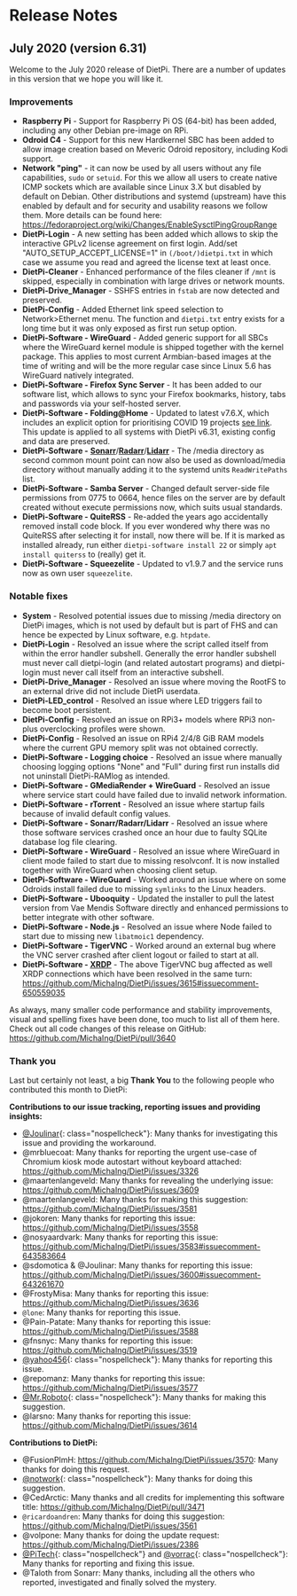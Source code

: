 # Release Notes

## July 2020 (version 6.31)

Welcome to the July 2020 release of DietPi. There are a number of updates in this version that we hope you will like it.

### Improvements

- **Raspberry Pi** - Support for Raspberry Pi OS (64-bit) has been added, including any other Debian pre-image on RPi.
- **Odroid C4** - Support for this new Hardkernel SBC has been added to allow image creation based on Meveric Odroid repository, including Kodi support.
- **Network "ping"** - it can now be used by all users without any file capabilities, `sudo` or `setuid`. For this we allow all users to create native ICMP sockets which are available since Linux 3.X but disabled by default on Debian. Other distributions and systemd (upstream) have this enabled by default and for security and usability reasons we follow them. More details can be found here: <https://fedoraproject.org/wiki/Changes/EnableSysctlPingGroupRange>
- **DietPi-Login** - A new setting has been added which allows to skip the interactive GPLv2 license agreement on first login. Add/set "AUTO_SETUP_ACCEPT_LICENSE=1" in `(/boot/)dietpi.txt` in which case we assume you read and agreed the license text at least once.
- **DietPi-Cleaner** - Enhanced performance of the files cleaner if `/mnt` is skipped, especially in combination with large drives or network mounts.
- **DietPi-Drive_Manager** - SSHFS entries in `fstab` are now detected and preserved.
- **DietPi-Config** - Added Ethernet link speed selection to Network>Ethernet menu. The function and `dietpi.txt` entry exists for a long time but it was only exposed as first run setup option.
- **DietPi-Software - WireGuard** - Added generic support for all SBCs where the WireGuard kernel module is shipped together with the kernel package. This applies to most current Armbian-based images at the time of writing and will be the more regular case since Linux 5.6 has WireGuard natively integrated.
- **DietPi-Software - Firefox Sync Server** - It has been added to our software list, which allows to sync your Firefox bookmarks, history, tabs and passwords via your self-hosted server.
- **DietPi-Software - Folding@Home** - Updated to latest v7.6.X, which includes an explicit option for prioritising COVID 19 projects [see link](https://foldingathome.org/2020/04/17/new-foldinghome-software-with-the-option-to-prioritize-covid-19-projects/). This update is applied to all systems with DietPi v6.31, existing config and data are preserved.
- **DietPi-Software -** [**Sonarr**](../software/bittorrent.md#sonarr)/[**Radarr**](../software/bittorrent.md#radarr)/[**Lidarr**](../software/bittorrent.md#lidarr) - The /media directory as second common mount point can now also be used as download/media directory without manually adding it to the systemd units `ReadWritePaths` list.
- **DietPi-Software - Samba Server** - Changed default server-side file permissions from 0775 to 0664, hence files on the server are by default created without execute permissions now, which suits usual standards.
- **DietPi-Software - QuiteRSS** - Re-added the years ago accidentally removed install code block. If you ever wondered why there was no QuiteRSS after selecting it for install, now there will be. If it is marked as installed already, run either `dietpi-software install 22` or simply `apt install quiterss` to (really) get it.
- **DietPi-Software - Squeezelite** - Updated to v1.9.7 and the service runs now as own user `squeezelite`.

### Notable fixes

- **System** - Resolved potential issues due to missing /media directory on DietPi images, which is not used by default but is part of FHS and can hence be expected by Linux software, e.g. `htpdate`.
- **DietPi-Login** - Resolved an issue where the script called itself from within the error handler subshell. Generally the error handler subshell must never call dietpi-login (and related autostart programs) and dietpi-login must never call itself from an interactive subshell.
- **DietPi-Drive_Manager** - Resolved an issue where moving the RootFS to an external drive did not include DietPi userdata.
- **DietPi-LED_control** - Resolved an issue where LED triggers fail to become boot persistent.
- **DietPi-Config** - Resolved an issue on RPi3+ models where RPi3 non-plus overclocking profiles were shown.
- **DietPi-Config** - Resolved an issue on RPi4 2/4/8 GiB RAM models where the current GPU memory split was not obtained correctly.
- **DietPi-Software - Logging choice** - Resolved an issue where manually choosing logging options "None" and "Full" during first run installs did not uninstall DietPi-RAMlog as intended.
- **DietPi-Software - GMediaRender + WireGuard** - Resolved an issue where service start could have failed due to invalid network information.
- **DietPi-Software - rTorrent** - Resolved an issue where startup fails because of invalid default config values.
- **DietPi-Software - Sonarr/Radarr/Lidarr** - Resolved an issue where those software services crashed once an hour due to faulty SQLite database log file clearing.
- **DietPi-Software - WireGuard** - Resolved an issue where WireGuard in client mode failed to start due to missing resolvconf. It is now installed together with WireGuard when choosing client setup.
- **DietPi-Software - WireGuard** - Worked around an issue where on some Odroids install failed due to missing `symlinks` to the Linux headers.
- **DietPi-Software - Ubooquity** - Updated the installer to pull the latest version from Vae Mendis Software directly and enhanced permissions to better integrate with other software.
- **DietPi-Software - Node.js** - Resolved an issue where Node failed to start due to missing new `libatmoic1` dependency.
- **DietPi-Software - TigerVNC** - Worked around an external bug where the VNC server crashed after client logout or failed to start at all.
- **DietPi-Software - [XRDP](../software/remote_desktop.md#xrdp)** - The above TigerVNC bug affected as well XRDP connections which have been resolved in the same turn: <https://github.com/MichaIng/DietPi/issues/3615#issuecomment-650559035>

As always, many smaller code performance and stability improvements, visual and spelling fixes have been done, too much to list all of them here. Check out all code changes of this release on GitHub: <https://github.com/MichaIng/DietPi/pull/3640>

### Thank you

Last but certainly not least, a big **Thank You** to the following people who contributed this month to DietPi:

**Contributions to our issue tracking, reporting issues and providing insights:**

- [@Joulinar](https://dietpi.com/forum/u/Joulinar){: class="nospellcheck"}: Many thanks for investigating this issue and providing the workaround.
- @mrbluecoat: Many thanks for reporting the urgent use-case of Chromium kiosk mode autostart without keyboard attached: <https://github.com/MichaIng/DietPi/issues/3326>
- @maartenlangeveld: Many thanks for revealing the underlying issue: <https://github.com/MichaIng/DietPi/issues/3609>
- @maartenlangeveld: Many thanks for making this suggestion: <https://github.com/MichaIng/DietPi/issues/3581>
- @jokoren: Many thanks for reporting this issue: <https://github.com/MichaIng/DietPi/issues/3558>
- @nosyaardvark: Many thanks for reporting this issue: <https://github.com/MichaIng/DietPi/issues/3583#issuecomment-643583664>
- @sdomotica & @Joulinar: Many thanks for reporting this issue: <https://github.com/MichaIng/DietPi/issues/3600#issuecomment-643261670>
- @FrostyMisa: Many thanks for reporting this issue: <https://github.com/MichaIng/DietPi/issues/3636>
- `@lone`: Many thanks for reporting this issue.
- @Pain-Patate: Many thanks for reporting this issue: <https://github.com/MichaIng/DietPi/issues/3588>
- @fnsnyc: Many thanks for reporting this issue: <https://github.com/MichaIng/DietPi/issues/3519>
- [@yahoo456](https://dietpi.com/forum/u/yahoo456){: class="nospellcheck"}: Many thanks for reporting this issue.
- @repomanz: Many thanks for reporting this issue: <https://github.com/MichaIng/DietPi/issues/3577>
- [@Mr.Roboto](https://dietpi.com/forum/u/Mr.Roboto){: class="nospellcheck"}: Many thanks for making this suggestion.
- @larsno: Many thanks for reporting this issue: <https://github.com/MichaIng/DietPi/issues/3614>

**Contributions to DietPi:**

- @FusionPlmH: <https://github.com/MichaIng/DietPi/issues/3570>: Many thanks for doing this request.
- [@notwork](https://dietpi.com/forum/u/notwork){: class="nospellcheck"}: Many thanks for doing this suggestion.
- @CedArctic: Many thanks and all credits for implementing this software title: <https://github.com/MichaIng/DietPi/pull/3471>
- `@ricardoandren`: Many thanks for doing this suggestion: <https://github.com/MichaIng/DietPi/issues/3561>
- @volpone: Many thanks for doing the update request: <https://github.com/MichaIng/DietPi/issues/2386>
- [@PiTech](https://dietpi.com/forum/u/PiTech){: class="nospellcheck"} and [@vorrac](https://dietpi.com/forum/u/vorrac){: class="nospellcheck"}: Many thanks for reporting and fixing this issue.
- @Taloth from Sonarr: Many thanks, including all the others who reported, investigated and finally solved the mystery.
